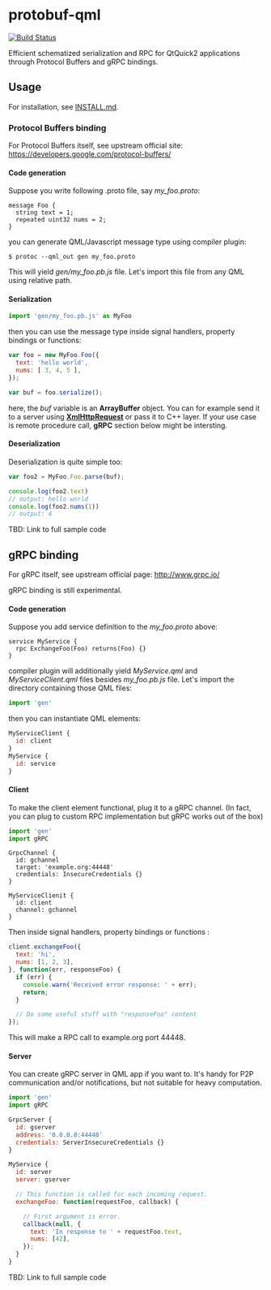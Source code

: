 protobuf-qml
============

[![Build Status](https://travis-ci.org/nsuke/protobuf-qml.svg?branch=master)](https://travis-ci.org/nsuke/protobuf-qml)

Efficient schematized serialization and RPC for QtQuick2 applications through Protocol Buffers and gRPC bindings.

## Usage

For installation, see [INSTALL.md](INSTALL.md).

### Protocol Buffers binding

For Protocol Buffers itself, see upstream official site:
https://developers.google.com/protocol-buffers/

#### Code generation
Suppose you write following .proto file, say *my_foo.proto*:
```
message Foo {
  string text = 1;
  repeated uint32 nums = 2;
}
```
you can generate QML/Javascript message type using compiler plugin:
```
$ protoc --qml_out gen my_foo.proto
```
This will yield *gen/my_foo.pb.js* file. Let's import this file from any QML using relative path.
#### Serialization
``` javascript
import 'gen/my_foo.pb.js' as MyFoo
```
then you can use the message type inside signal handlers, property bindings or functions:
``` javascript
var foo = new MyFoo.Foo({
  text: 'hello world',
  nums: [ 3, 4, 5 ],
});

var buf = foo.serialize();
```
here, the *buf* variable is an **ArrayBuffer** object.
You can for example send it to a server using **[XmlHttpRequest](http://doc.qt.io/qt-5/qtqml-javascript-qmlglobalobject.html#xmlhttprequest)** or pass it to C++ layer. If your use case is remote procedure call, **gRPC** section below might be intersting.

#### Deserialization

Deserialization is quite simple too:
``` javascript
var foo2 = MyFoo.Foo.parse(buf);

console.log(foo2.text)
// output: hello world
console.log(foo2.nums(1))
// output: 4
```
TBD: Link to full sample code

gRPC binding
---
For gRPC itself, see upstream official page: http://www.grpc.io/

gRPC binding is still experimental.

#### Code generation

Suppose you add service definition to the *my_foo.proto* above:
```
service MyService {
  rpc ExchangeFoo(Foo) returns(Foo) {}
}
```
compiler plugin will additionally yield *MyService.qml* and *MyServiceClient.qml* files besides *my_foo.pb.js* file.
Let's import the directory containing those QML files:
```javascript
import 'gen'
```
then you can instantiate QML elements:
```javascript
MyServiceClient {
  id: client
}
MyService {
  id: service
}
```

#### Client
To make the client element functional, plug it to a gRPC channel.
(In fact, you can plug to custom RPC implementation but gRPC works out of the box)
```javascript
import 'gen'
import gRPC
```
```
GrpcChannel {
  id: gchannel
  target: 'example.org:44448'
  credentials: InsecureCredentials {}
}

MyServiceClienit {
  id: client
  channel: gchannel
}
```
Then inside signal handlers, property bindings or functions :
```javascript
client.exchangeFoo({
  text: 'hi',
  nums: [1, 2, 3],
}, function(err, responseFoo) {
  if (err) {
    console.warn('Received error response: ' + err);
    return;
  }

  // Do some useful stuff with "responseFoo" content
});
```
This will make a RPC call to example.org port 44448.

#### Server
You can create gRPC server in QML app if you want to. It's handy for P2P communication and/or notifications, but not suitable for heavy computation.
```javascript
import 'gen'
import gRPC
```
```javascript
GrpcServer {
  id: gserver
  address: '0.0.0.0:44448'
  credentials: ServerInsecureCredentials {}
}

MyService {
  id: server
  server: gserver

  // This function is called for each incoming request.
  exchangeFoo: function(requestFoo, callback) {

    // First argument is error.
    callback(null, {
      text: 'In response to ' + requestFoo.text,
      nums: [42],
    });
  }
}
```

TBD: Link to full sample code
